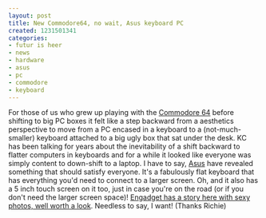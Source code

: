 ```yaml
---
layout: post
title: New Commodore64, no wait, Asus keyboard PC
created: 1231501341
categories:
- futur is heer
- news
- hardware
- asus
- pc
- commodore
- keyboard
---
```

For those of us who grew up playing with the <a href="http://www.c64.com/">Commodore 64</a> before shifting to big PC boxes it felt like a step backward from a aesthetics perspective to move from a PC encased in a keyboard to a (not-much-smaller) keyboard attached to a big ugly box that sat under the desk. KC has been talking for years about the inevitability of a shift backward to flatter computers in keyboards and for a while it looked like everyone was simply content to down-shift to a laptop. I have to say, <a href="http://eeepc.asus.com/global/index.html">Asus</a> have revealed something that should satisfy everyone. It's a fabulously flat keyboard that has everything you'd need to connect to a larger screen. Oh, and it also has a 5 inch touch screen on it too, just in case you're on the road (or if you don't need the larger screen space)! <a href="http://www.engadget.com/2009/01/06/asus-eee-keyboard-revealed/">Engadget has a story here with sexy photos, well worth a look</a>. Needless to say, I want!
(Thanks Richie)
